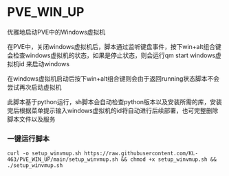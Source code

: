 # PVE_WIN_UP
优雅地启动PVE中的Windows虚拟机

在PVE中，关闭windows虚拟机后，脚本通过监听键盘事件，按下win+alt组合键会检查windows虚拟机的状态，如果是停止状态，则会运行qm start windows虚拟机id 来启动windows

在windows虚拟机启动后按下win+alt组合键则会由于返回running状态脚本不会尝试再次启动虚拟机

此脚本基于python运行，sh脚本会自动检查python版本以及安装所需的库，安装完后根据菜单提示输入windows虚拟机的id将自动进行后续部署，也可完整删除脚本文件以及服务

### 一键运行脚本

```
curl -o setup_winvmup.sh https://raw.githubusercontent.com/KL-463/PVE_WIN_UP/main/setup_winvmup.sh && chmod +x setup_winvmup.sh && ./setup_winvmup.sh
```
